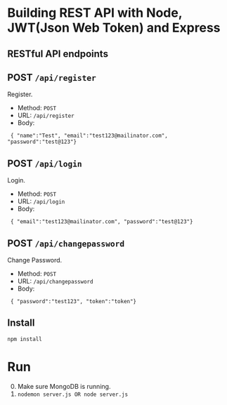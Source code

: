 # Building REST API with Node, JWT(Json Web Token) and Express

## RESTful API endpoints

## POST `/api/register`
Register.

+ Method: `POST`
+ URL: `/api/register`
+ Body:

`
{ "name":"Test", "email":"test123@mailinator.com", "password":"test@123"}`


## POST `/api/login`
Login.

+ Method: `POST`
+ URL: `/api/login`
+ Body:

`
{ "email":"test123@mailinator.com", "password":"test@123"}`

## POST `/api/changepassword`
Change Password.

+ Method: `POST`
+ URL: `/api/changepassword`
+ Body:

`
{ "password":"test123", "token":"token"}`


## Install

	npm install


# Run
0. Make sure MongoDB is running.
1. `nodemon server.js OR node server.js` 
